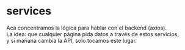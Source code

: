 # services
Acá concentramos la lógica para hablar con el backend (axios).  
La idea: que cualquier página pida datos a través de estos servicios,  
y si mañana cambia la API, solo tocamos este lugar.  
